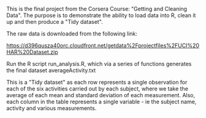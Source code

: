 This is the final project from the Corsera Course:  "Getting and Cleaning Data".  The purpose is to demonstrate the ability to load data into R, clean it up and then produce a "Tidy dataset".

The raw data is downloaded from the following link:

https://d396qusza40orc.cloudfront.net/getdata%2Fprojectfiles%2FUCI%20HAR%20Dataset.zip 

Run the R script run_analysis.R, which via a series of functions generates the final dataset averageActivity.txt

This is a "Tidy dataset" as each row represents a single observation for each of the six activities carried out by each subject, where we take the average of each mean and standard deviation of each measurement.  Also, each column in the table represents a single variable - ie the subject name, activity and various measurements.